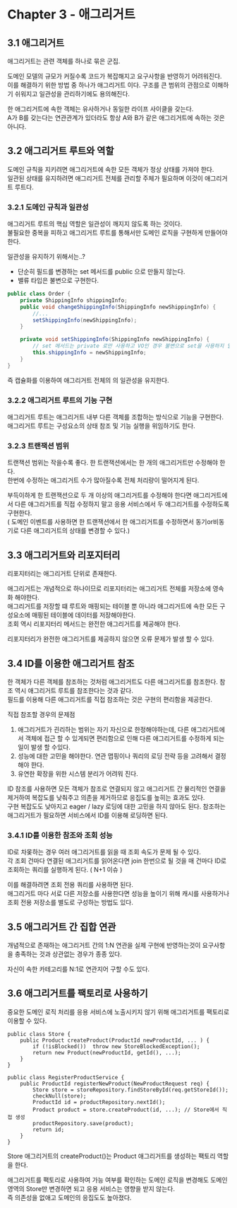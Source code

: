 # Chapter 3 - 애그리거트

## 3.1 애그리거트

애그리거트는 관련 객체를 하나로 묶은 군집.

도메인 모델의 규모가 커질수록 코드가 복잡해지고 요구사항을 반영하기 어려워진다. <br />
이를 해결하기 위한 방법 중 하나가 애그리거트 이다. 구조를 큰 범위의 관점으로 이해하기 쉬워지고 일관성을 관리하기에도 용의해진다.

한 애그리거트에 속한 객체는 유사하거나 동일한 라이프 사이클을 갖는다. <br />
A가 B를 갖는다는 연관관계가 있더라도 항상 A와 B가 같은 애그리거트에 속하는 것은 아니다. 

## 3.2 애그리거트 루트와 역할

도메인 규칙을 지키려면 애그리거트에 속한 모든 객체가 정상 상태를 가져야 한다. <br />
일관된 상태를 유지하려면 애그리거트 전체를 관리할 주체가 필요하며 이것이 애그리거트 루트다.

### 3.2.1 도메인 규칙과 일관성

애그리거트 루트의 핵심 역할은 일관성이 깨지지 않도록 하는 것이다. <br />
불필요한 중복을 피하고 애그리거트 루트를 통해서만 도메인 로직을 구현하게 만들어야 한다.

일관성을 유지하기 위해서는..? 
- 단순히 필드를 변경하는 set 메서드를 public 으로 만들지 않는다.
- 밸류 타입은 불변으로 구현한다.

```java
public class Order {
    private ShippingInfo shippingInfo;
    public void changeShippingInfo(ShippingInfo newShippingInfo) {
        //...
        setShippingInfo(newShippingInfo);
    }

    private void setShippingInfo(ShippingInfo newShippingInfo) {
        // set 메서드는 private 로만 사용하고 VO인 경우 불변으로 set을 사용하지 말아야 한다.
        this.shippingInfo = newShippingInfo;
    }
}        
```
즉 캡슐화를 이용하여 애그리거트 전체의 의 일관성을 유지한다.


### 3.2.2 애그리거트 루트의 기능 구현

애그리거트 루트는 애그리거트 내부 다른 객체를 조합하는 방식으로 기능을 구현한다.  <br />
애그리거트 루트는 구성요소의 상태 참조 및 기능 실행을 위임하기도 한다.

### 3.2.3 트랜잭션 범위

트랜잭션 범위는 작을수록 좋다. 한 트랜잭션에서는 한 개의 애그리거트만 수정해야 한다.  <br />
한번에 수정하는 애그리거트 수가 많아질수록 전체 처리량이 떨어지게 된다.

부득이하게 한 트랜잭션으로 두 개 이상의 애그리거트를 수정해야 한다면 애그리거트에서 다른 애그리거트를 직접 수정하지 말고 응용 서비스에서 두 애그리거트를 수정하도록 구현한다. <br />
( 도메인 이벤트를 사용하면 한 트랜잭션에서 한 애그리거트를 수정하면서 동기or비동기로 다른 애그리거트의 상태를 변경할 수 있다.)


## 3.3 애그리거트와 리포지터리

리포지터리는 애그리거트 단위로 존재한다. 

애그리거트는 개념적으로 하나이므로 리포지터리는 애그리거트 전체를 저장소에 영속화 해야한다. <br />
애그리거트를 저장할 떄 루트와 매핑되는 테이블 뿐 아니라 애그리거트에 속한 모든 구성요소에 매핑된 테이블에 데이터를 저장해야한다. <br />
조회 역시 리포지터리 메서드는 완전한 애그리거트를 제공해야 한다.

리포지터리가 완전한 애그리거트를 제공하지 않으면 오류 문제가 발생 할 수 있다.

## 3.4 ID를 이용한 애그리거트 참조

한 객체가 다른 객체를 참조하는 것처럼 애그리거트도 다른 애그리거트를 참조한다. 참조 역시 애그리거트 루트를 참조한다는 것과 같다. <br />
필드를 이용해 다른 애그리거트를 직접 참조하는 것은 구현의 편리함을 제공한다.

직접 참조할 경우의 문제점
1. 애그리거트가 괸리하는 범위는 자기 자신으로 한정해야하는데, 다른 애그리거트에서 객체에 접근 할 수 있게되면 편리함으로 인해 다른 애그리거트를 수정하게 되는 일이 발생 할 수있다.
2. 성능에 대한 고민을 해야한다. 연관 맵핑이나 쿼리의 로딩 전략 등을 고려해서 결정해야 한다.
3. 유연한 확장을 위한 시스템 분리가 어려워 진다.

ID 참조를 사용하면 모든 객체가 참조로 연결되지 않고 애그리거트 간 물리적인 연결을 제거하여 복잡도를 낮춰주고 의존을 제거하므로 응집도를 높히는 효과도 있다. <br />
구현 복잡도도 낮아지고 eager / lazy 로딩에 대한 고민을 하지 않아도 된다. 참조하는 애그리거트가 필요하면 서비스에서 ID를 이용해 로딩하면 된다.

### 3.4.1 ID를 이용한 참조와 조회 성능

ID로 차몾하는 경우 여러 애그리거트를 읽을 때 조회 속도가 문제 될 수 있다. <br />
각 조회 건마다 연결된 애그리거트를 읽어온다면 join 한번으로 될 것을 매 건마다 ID로 조회하는 쿼리를 실행하게 된다. ( N+1 이슈 )

이를 해결하려면 조회 전용 쿼리를 사용하면 된다. <br />
애그리거트 마다 서로 다른 저장소를 사용한다면 성능을 높이기 위해 캐시를 사용하거나 조회 전용 저장소를 별도로 구성하는 방법도 있다.


## 3.5 애그리거트 간 집합 연관

개념적으로 존재하는 애그리거트 간의 1:N 연관을 실제 구현에 반영하는것이 요구사항을 충족하는 것과 상관없는 경우가 종종 있다.

자신이 속한 카테고리를 N:1로 연관지어 구할 수도 있다.

## 3.6 애그리거트를 팩토리로 사용하기

중요한 도메인 로직 처리를 응용 서비스에 노출시키지 않기 위해 애그리거트를 팩토리로 이용할 수 있다.

```
public class Store {
    public Product createProduct(ProductId newProductId, ... ) {
        if (!isBlocked())  throw new StoreBlockedException();      
        return new Product(newProductId, getId(), ...);
    }
}

public class RegisterProductService {
    public ProductId registerNewProduct(NewProductRequest req) {
        Store store = storeRepository.findStoreById(req.getStoreId());
        checkNull(store);
        ProductId id = productRepository.nextId();
        Product product = store.createProduct(id, ...); // Store에서 직접 생성
        productRepository.save(product);
        return id;
    }
}
```
Store 애그리거트의 createProduct()는 Product 애그리거트를 생성하는 팩토리 역할을 한다.

애그리거트를 팩토리로 사용하여 가능 여부를 확인하는 도메인 로직을 변경해도 도메인 영역의 Store만 변경하면 되고 응용 서비스는 영향을 받지 않는다. <br />
즉 의존성을 없애고 도메인의 응집도도 높아졌다.

